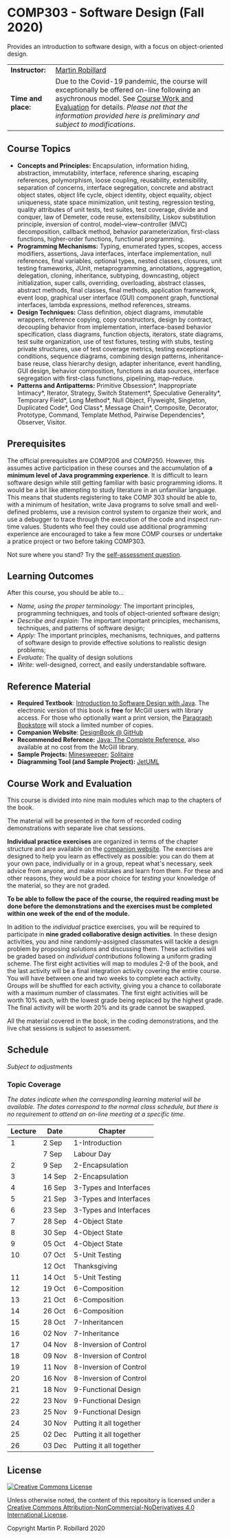 # COMP303 - Software Design (Fall 2020)

Provides an introduction to software design, with a focus on object-oriented design. 

| |  |
| --- |---|
|**Instructor:** |[Martin Robillard](http://www.cs.mcgill.ca/~martin)|
|**Time and place:** |Due to the Covid-19 pandemic, the course will exceptionally be offered on-line following an asychronous model. See [Course Work and Evaluation](#course-work-and-evaluation) for details. *Please not that the information provided here is preliminary and subject to modifications*.|

## Course Topics
* **Concepts and Principles:** Encapsulation, information hiding, abstraction, immutability, interface, reference sharing, escaping references, polymorphism, loose coupling, reusability, extensibility, separation of concerns, interface segregation, concrete and abstract object states, object life cycle, object identity, object equality, object uniqueness, state space minimization, unit testing, regression testing, quality attributes of unit tests, test suites, test coverage, divide and conquer, law of Demeter, code reuse, extensibility, Liskov substitution principle, inversion of control, model–view–controller
(MVC) decomposition, callback method, behavior parameterization, first-class functions, higher-order functions, functional programming.
* **Programming Mechanisms:** Typing, enumerated types, scopes, access modifiers, assertions, Java interfaces, interface implementation, null references, final variables, optional types, nested classes, closures, unit testing frameworks, JUnit, metaprogramming, annotations, aggregation, delegation, cloning, inheritance, subtyping, downcasting, object initialization, super calls, overriding, overloading, abstract classes, abstract methods, final classes, final methods, application framework, event loop, graphical user interface (GUI) component graph, functional interfaces, lambda expressions, method references, streams.
* **Design Techniques:** Class definition, object diagrams, immutable wrappers, reference copying, copy constructors, design by contract, decoupling behavior from implementation, interface-based behavior specification, class diagrams, function objects, iterators, state diagrams, test suite organization, use of test fixtures, testing with stubs, testing private structures, use of test coverage metrics, testing exceptional conditions, sequence diagrams, combining design patterns, inheritance-base reuse, class hierarchy design, adapter inheritance, event handling, GUI design, behavior composition, functions as data sources, interface segregation with first-class functions, pipelining, map–reduce.
* **Patterns and Antipatterns:** Primitive Obsession*, Inappropriate Intimacy*, Iterator, Strategy, Switch Statement*, Speculative Generality*, Temporary Field*, Long Method*, Null Object, Flyweight, Singleton, Duplicated Code*, God Class*, Message Chain*, Composite, Decorator, Prototype, Command, Template Method, Pairwise Dependencies*, Observer, Visitor. 

## Prerequisites
The official prerequisites are COMP206 and COMP250. However, this assumes active participation in these courses and the accumulation of **a minimum level of Java programming experience**. It is difficult to learn software design while still getting familiar with basic programming idioms. It would be a bit like attempting to study literature in an unfamiliar language. This means that students registering to take COMP 303 should be able to, with a minimum of hesitation, write Java programs to solve small and well-defined problems, use a revision control system to organize their work, and use a debugger to trace through the execution of the code and inspect run-time values. Students who feel they could use additional programming experience are encouraged to take a few more COMP courses or undertake a pratice project or two before taking COMP303.

Not sure where you stand? Try the [self-assessment question](Assessment.md).

## Learning Outcomes
After this course, you should be able to... 

* *Name, using the proper terminology:* The important principles, programming techniques, and tools of object-oriented software design;
* *Describe and explain:* The important important principles, mechanisms, techniques, and patterns of software design;
* *Apply:* The important principles, mechanisms, techniques, and patterns of software design to provide effective solutions to realistic design problems;
* *Evaluate:* The quality of design solutions
* *Write:* well-designed, correct, and easily understandable software.

## Reference Material

* **Required Textbook**: [Introduction to Software Design with Java](https://link.springer.com/book/10.1007/978-3-030-24094-3). The electronic version of this book is **free** for McGill users with library access. For those who optionally want a print version, the [Paragraph Bookstore](http://paragraphbooks.com/) will stock a limited number of copies. 
* **Companion Website**: [DesignBook @ GitHub](https://github.com/prmr/DesignBook)
* **Recommended Reference:** [Java: The Complete Reference](https://learning.oreilly.com/library/view/java-the-complete/9781260440249/?ar), also available at no cost from the McGill library.
* **Sample Projects:** [Minesweeper](https://github.com/prmr/Minesweeper); [Solitaire](https://github.com/prmr/Solitaire)
* **Diagramming Tool (and Sample Project):** [JetUML](http://cs.mcgill.ca/~martin/jetuml/)

## Course Work and Evaluation

This course is divided into nine main modules which map to the chapters of the book. 

The material will be presented in the form of recorded coding demonstrations with separate live chat sessions. 

**Individual practice exercises** are organized in terms of the chapter structure and are available on the [companion website](https://github.com/prmr/DesignBook). The exercises are designed to help you learn as effectively as possible: you can do them at your own pace, individually or in a group, repeat what's necessary, seek advice from anyone, and make mistakes and learn from them. For these and other reasons, they would be a poor choice for *testing* your knowledge of the material, so they are not graded. 

**To be able to follow the pace of the course, the required reading must be done before the demonstrations and the exercises must be completed within one week of the end of the module.**

In adition to the *individual* practice exercises, you will be required to participate in **nine graded collaborative design activities**. In these design activities, you and nine randomly-assigned classmates will tackle a design problem by proposing solutions and discussing them. These activities will be graded based on *individual contributions* following a uniform grading scheme. The first eight activities will map to modules 2-9 of the book, and the last activity will be a final integration activity covering the entire course. You will have between one and two weeks to complete each activity. Groups will be shuffled for each activity, giving you a chance to collaborate with a maximum number of classmates. The first eight activities will be worth 10% each, with the lowest grade being replaced by the highest grade. The final activity will be worth 20% and its grade cannot be swapped.

All the material covered in the book, in the coding demonstrations, and the live chat sessions is subject to assessment. 

## Schedule

*Subject to adjustments*

### Topic Coverage

*The dates indicate when the corresponding learning material will be available. The dates correspond to the normal class schedule, but there is no requirement to attend an on-line meeting at a specific time.*

| Lecture | Date | Chapter |
| --- |---|---|
|1	|  2 Sep | 1-Introduction |
|  	|  7 Sep | Labour Day |
|2	|  9 Sep | 2-Encapsulation |
|3	|  14 Sep | 2-Encapsulation |
|4	|  16 Sep | 3-Types and Interfaces |
|5	|  21 Sep | 3-Types and Interfaces |
|6	|  23 Sep | 3-Types and Interfaces |
|7	|  28 Sep | 4-Object State |
|8	|  30 Sep | 4-Object State |
|9	|  05 Oct | 4-Object State |
|10  |  07 Oct | 5-Unit Testing |
|    | 12 Oct | Thanksgiving | |
|11	|  14 Oct | 5-Unit Testing |
|12	|  19 Oct | 6-Composition |
|13	|  21 Oct | 6-Composition | |
|14	|  26 Oct | 6-Composition |
|15	|  28 Oct | 7-Inheritancen |
|16 |  02 Nov | 7-Inheritance |
|17	|  04 Nov | 8-Inversion of Control |
|18	|  09 Nov | 8-Inversion of Control |
|19	|  11 Nov | 8-Inversion of Control |
|20	|  16 Nov | 8-Inversion of Control |
|21 |  18 Nov | 9-Functional Design |
|22 |  23 Nov | 9-Functional Design |
|23 |  25 Nov | 9-Functional Design |
|24 |  30 Nov | Putting it all together |
|25 |  02 Dec | Putting it all together |
|26 |  03 Dec | Putting it all together |

## License

<a rel="license" href="http://creativecommons.org/licenses/by-nc-nd/4.0/"><img alt="Creative Commons License" style="border-width:0" src="https://i.creativecommons.org/l/by-nc-nd/4.0/88x31.png" /></a>

Unless otherwise noted, the content of this repository is licensed under a <a rel="license" href="http://creativecommons.org/licenses/by-nc-nd/4.0/">Creative Commons Attribution-NonCommercial-NoDerivatives 4.0 International License</a>. 

Copyright Martin P. Robillard 2020
